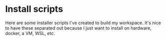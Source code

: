 # Install scripts

Here are some installer scripts I've created to build my workspace. It's nice to have these separated out because I just want to install on hardware, docker, a VM, WSL, etc.